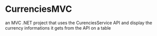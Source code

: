 # CurrenciesMVC
an MVC .NET project that uses the CurenciesService API and display the currency informations it gets from the API on a table
